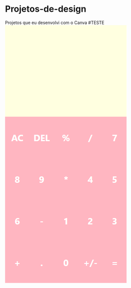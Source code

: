# Projetos-de-design
Projetos que eu desenvolvi com o Canva
#TESTE
![Preview](https://github.com/marcoslima42/calculatorInReact/blob/master/preview.png)
